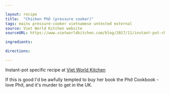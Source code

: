 ```yaml
---

layout: recipe
title:  "Chicken Phở (pressure cooker)"
tags: mains pressure-cooker vietnamese untested external
source: Viet World Kitchen website
sourceURL: https://www.vietworldkitchen.com/blog/2017/11/instant-pot-chicken-pho-recipe.html

ingredients:

directions:

---
```


Instant-pot specific recipe at [Viet World Kitchen](https://www.vietworldkitchen.com/blog/2017/11/instant-pot-chicken-pho-recipe.html)

If this is good I'd be awfully tempted to buy her book the Phở Cookbook - love Phở, and it's murder to get in the UK.

